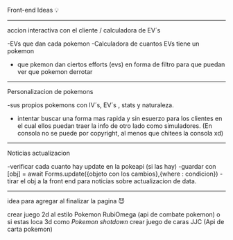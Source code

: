 Front-end Ideas 💡

--------------------------------
accion interactiva con el cliente / calculadora de EV´s 

-EVs que dan cada pokemon
-Calculadora de cuantos EVs tiene un pokemon 
- que pkemon dan ciertos efforts (evs) en forma de filtro para que puedan ver  que pokemon derrotar 
-----------------------------------
Personalizacion de pokemons

-sus propios pokemons con IV´s, EV´s , stats y naturaleza.
- intentar buscar una forma mas rapida y sin esuerzo para los clientes en el cual ellos puedan traer la info de otro lado como simuladores. (En consola no se puede por copyright, al menos que chitees la consola xd)

-----------------------------------
Noticias actualizacion

-verificar cada cuanto hay update en la pokeapi (si las hay)
-guardar con [obj] = await Forms.update({objeto con los cambios},{where : condicion})
-tirar el obj a la front end para noticias sobre actualizacion de data.

---------------------------------------

idea para agregar al finalizar la pagina 😈

crear juego 2d al estilo Pokemon RubiOmega (api de combate pokemon) o si estas loca 3d como *Pokemon shotdown*
crear juego de caras JJC (Api de carta pokemon)
